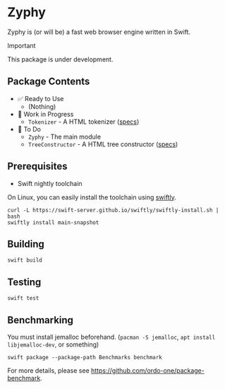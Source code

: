 # Zyphy

Zyphy is (or will be) a fast web browser engine written in Swift.

> [!IMPORTANT]
> This package is under development.

## Package Contents

- ✅ Ready to Use
  - (Nothing)
- 🚧 Work in Progress
  - `Tokenizer` - A HTML tokenizer ([specs](https://html.spec.whatwg.org/multipage/parsing.html#tokenization))
- 🥚 To Do
  - `Zyphy` - The main module
  - `TreeConstructor` - A HTML tree constructor ([specs](https://html.spec.whatwg.org/multipage/parsing.html#tree-construction))

## Prerequisites

- Swift nightly toolchain

On Linux, you can easily install the toolchain using [swiftly](https://swift-server.github.io/swiftly/).

```shell
curl -L https://swift-server.github.io/swiftly/swiftly-install.sh | bash
swiftly install main-snapshot
```

## Building

```shell
swift build
```

## Testing

```shell
swift test
```

## Benchmarking

You must install jemalloc beforehand. (`pacman -S jemalloc`, `apt install libjemalloc-dev`, or something)

```shell
swift package --package-path Benchmarks benchmark
```

For more details, please see https://github.com/ordo-one/package-benchmark.
